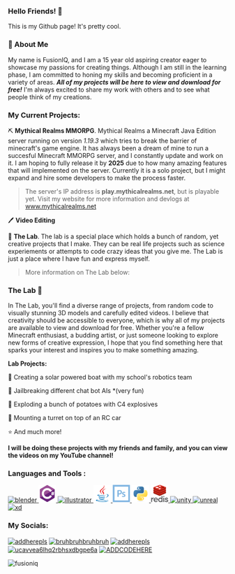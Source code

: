 ### Hello Friends! 👋
This is my Github page! It's pretty cool.

### 🚀 About Me

My name is FusionIQ, and I am a 15 year old aspiring creator eager to showcase my passions for creating things. Although I am still in the learning phase, I am committed to honing my skills and becoming proficient in a variety of areas. ***All of my projects will be here to view and download for free!*** I'm always excited to share my work with others and to see what people think of my creations.

### My Current Projects:
⛏ **Mythical Realms MMORPG**. Mythical Realms a Minecraft Java Edition server running on version *1.19.3* which tries to break the barrier of minecraft's game engine. It has always been a dream of mine to run a succesful Minecraft MMORPG server, and I constantly update and work on it. I am hoping to fully release it by **2025** due to how many amazing features that will implemented on the server. Currently it is a solo project, but I might expand and hire some developers to make the process faster.

> The server's IP address is **play.mythicalrealms.net**, but is playable yet. 
> Visit my website for more information and devlogs at www.mythicalrealms.net


🖊 **Video Editing**


🧪 **The Lab**. The lab is a special place which holds a bunch of random, yet creative projects that I make. They can be real life projects such as science experiements or attempts to code crazy ideas that you give me. The Lab is just a place where I have fun and express myself.

> More information on The Lab below:

### The Lab 🧪
In The Lab, you'll find a diverse range of projects, from random code to visually stunning 3D models and carefully edited videos. I believe that creativity should be accessible to everyone, which is why all of my projects are available to view and download for free. Whether you're a fellow Minecraft enthusiast, a budding artist, or just someone looking to explore new forms of creative expression, I hope that you find something here that sparks your interest and inspires you to make something amazing.

**Lab Projects:**

🚤 Creating a solar powered boat with my school's robotics team

🤖 Jailbreaking different chat bot AIs *(very fun)

🧨 Exploding a bunch of potatoes with C4 explosives

🚙 Mounting a turret on top of an RC car

⭐️ And much more!

**I will be doing these projects with my friends and family, and you can view the videos on my YouTube channel!**

<h3 align="left">Languages and Tools :</h3>
<p align="left"> <a href="https://www.blender.org/" target="_blank" rel="noreferrer"> <img src="https://download.blender.org/branding/community/blender_community_badge_white.svg" alt="blender" width="40" height="40"/> </a> <a href="https://www.w3schools.com/cs/" target="_blank" rel="noreferrer"> <img src="https://raw.githubusercontent.com/devicons/devicon/master/icons/csharp/csharp-original.svg" alt="csharp" width="40" height="40"/> </a> <a href="https://www.adobe.com/in/products/illustrator.html" target="_blank" rel="noreferrer"> <img src="https://www.vectorlogo.zone/logos/adobe_illustrator/adobe_illustrator-icon.svg" alt="illustrator" width="40" height="40"/> </a> <a href="https://www.java.com" target="_blank" rel="noreferrer"> <img src="https://raw.githubusercontent.com/devicons/devicon/master/icons/java/java-original.svg" alt="java" width="40" height="40"/> </a> <a href="https://www.photoshop.com/en" target="_blank" rel="noreferrer"> <img src="https://raw.githubusercontent.com/devicons/devicon/master/icons/photoshop/photoshop-line.svg" alt="photoshop" width="40" height="40"/> </a> <a href="https://www.python.org" target="_blank" rel="noreferrer"> <img src="https://raw.githubusercontent.com/devicons/devicon/master/icons/python/python-original.svg" alt="python" width="40" height="40"/> </a> <a href="https://redis.io" target="_blank" rel="noreferrer"> <img src="https://raw.githubusercontent.com/devicons/devicon/master/icons/redis/redis-original-wordmark.svg" alt="redis" width="40" height="40"/> </a> <a href="https://unity.com/" target="_blank" rel="noreferrer"> <img src="https://www.vectorlogo.zone/logos/unity3d/unity3d-icon.svg" alt="unity" width="40" height="40"/> </a> <a href="https://unrealengine.com/" target="_blank" rel="noreferrer"> <img src="https://raw.githubusercontent.com/kenangundogan/fontisto/036b7eca71aab1bef8e6a0518f7329f13ed62f6b/icons/svg/brand/unreal-engine.svg" alt="unreal" width="40" height="40"/> </a> <a href="https://www.adobe.com/products/xd.html" target="_blank" rel="noreferrer"> <img src="https://cdn.worldvectorlogo.com/logos/adobe-xd.svg" alt="xd" width="40" height="40"/> </a> </p>

<h3 align="left">My Socials:</h3>
<p align="left">
<a href="https://twitter.com/addherepls" target="blank"><img align="center" src="https://raw.githubusercontent.com/rahuldkjain/github-profile-readme-generator/master/src/images/icons/Social/twitter.svg" alt="addherepls" height="30" width="40" /></a>
<a href="https://linkedin.com/in/bruhbruhbruhbruh" target="blank"><img align="center" src="https://raw.githubusercontent.com/rahuldkjain/github-profile-readme-generator/master/src/images/icons/Social/linked-in-alt.svg" alt="bruhbruhbruhbruh" height="30" width="40" /></a>
<a href="https://instagram.com/addherepls" target="blank"><img align="center" src="https://raw.githubusercontent.com/rahuldkjain/github-profile-readme-generator/master/src/images/icons/Social/instagram.svg" alt="addherepls" height="30" width="40" /></a>
<a href="https://www.youtube.com/c/ucavvea6lhq2rbhsxdbgpe6a" target="blank"><img align="center" src="https://raw.githubusercontent.com/rahuldkjain/github-profile-readme-generator/master/src/images/icons/Social/youtube.svg" alt="ucavvea6lhq2rbhsxdbgpe6a" height="30" width="40" /></a>
<a href="https://discord.gg/ADDCODEHERE" target="blank"><img align="center" src="https://raw.githubusercontent.com/rahuldkjain/github-profile-readme-generator/master/src/images/icons/Social/discord.svg" alt="ADDCODEHERE" height="30" width="40" /></a>
</p>

<p align="left"> <img src="https://komarev.com/ghpvc/?username=fusioniq&label=Profile%20views&color=0e75b6&style=flat" alt="fusioniq" /> </p>

